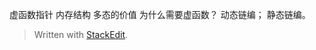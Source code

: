 虚函数指针
内存结构
多态的价值
为什么需要虚函数？
动态链编；
静态链编。
> Written with [StackEdit](https://stackedit.io/).
<!--stackedit_data:
eyJoaXN0b3J5IjpbLTgxNTU2NDY4Myw4NDA3NDA5MjRdfQ==
-->